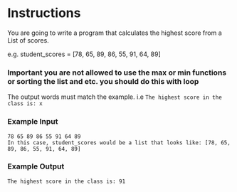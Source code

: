 # Instructions
You are going to write a program that calculates the highest score from a List of scores.

e.g. student_scores = [78, 65, 89, 86, 55, 91, 64, 89]

### Important you are not allowed to use the max or min functions or sorting the list and etc. you should do this with loop 

The output words must match the example. i.e 
    `The highest score in the class is: x`

### Example Input
    78 65 89 86 55 91 64 89
    In this case, student_scores would be a list that looks like: [78, 65, 89, 86, 55, 91, 64, 89]

### Example Output
    The highest score in the class is: 91